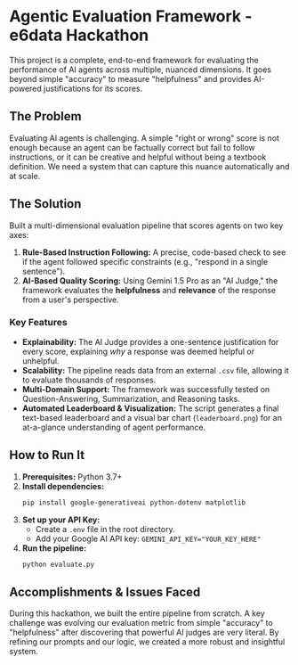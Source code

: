 # Agentic Evaluation Framework - e6data Hackathon

This project is a complete, end-to-end framework for evaluating the performance of AI agents across multiple, nuanced dimensions. It goes beyond simple "accuracy" to measure "helpfulness" and provides AI-powered justifications for its scores.

## The Problem
Evaluating AI agents is challenging. A simple "right or wrong" score is not enough because an agent can be factually correct but fail to follow instructions, or it can be creative and helpful without being a textbook definition. We need a system that can capture this nuance automatically and at scale.

## The Solution
Built a multi-dimensional evaluation pipeline that scores agents on two key axes:
1.  **Rule-Based Instruction Following:** A precise, code-based check to see if the agent followed specific constraints (e.g., "respond in a single sentence").
2.  **AI-Based Quality Scoring:** Using Gemini 1.5 Pro as an "AI Judge," the framework evaluates the **helpfulness** and **relevance** of the response from a user's perspective.

### Key Features
*   **Explainability:** The AI Judge provides a one-sentence justification for every score, explaining *why* a response was deemed helpful or unhelpful.
*   **Scalability:** The pipeline reads data from an external `.csv` file, allowing it to evaluate thousands of responses.
*   **Multi-Domain Support:** The framework was successfully tested on Question-Answering, Summarization, and Reasoning tasks.
*   **Automated Leaderboard & Visualization:** The script generates a final text-based leaderboard and a visual bar chart (`leaderboard.png`) for an at-a-glance understanding of agent performance.

## How to Run It
1.  **Prerequisites:** Python 3.7+
2.  **Install dependencies:**
    ```bash
    pip install google-generativeai python-dotenv matplotlib
    ```
3.  **Set up your API Key:**
    *   Create a `.env` file in the root directory.
    *   Add your Google AI API key: `GEMINI_API_KEY="YOUR_KEY_HERE"`
4.  **Run the pipeline:**
    ```bash
    python evaluate.py
    ```

## Accomplishments & Issues Faced
During this hackathon, we built the entire pipeline from scratch. A key challenge was evolving our evaluation metric from simple "accuracy" to "helpfulness" after discovering that powerful AI judges are very literal. By refining our prompts and our logic, we created a more robust and insightful system.